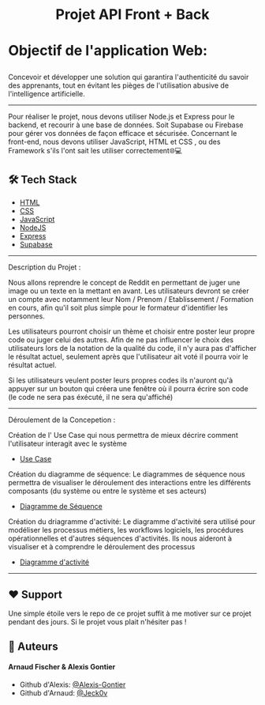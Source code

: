 
# <p align="center">Projet API Front + Back</p>
  

# <p align="left">Objectif de l'application Web: </p>
  
Concevoir et développer une solution qui garantira l'authenticité du savoir des apprenants, tout en évitant les pièges de l'utilisation abusive de l'intelligence artificielle. <br>
<hr>
Pour réaliser le projet, nous devons utiliser Node.js et Express pour le backend, et recourir à une base de données. Soit Supabase ou Firebase pour gérer vos données de façon efficace et sécurisée. Concernant le front-end, nous devons utiliser JavaScript, HTML et CSS , ou des Framework s'ils l'ont sait les utiliser correctement🌐💻

## 🛠️ Tech Stack
- [HTML](https://developer.mozilla.org/fr/docs/Web/HTML)
- [CSS](https://developer.mozilla.org/fr/docs/Web/CSS)
- [JavaScript](https://js.org/)
- [NodeJS](https://nodejs.org/)
- [Express](https://expressjs.com/)
- [Supabase](https://supabase.com/)
    
<hr>
<p> Description du Projet : </p>

Nous allons reprendre le concept de Reddit en permettant de juger une image ou un texte en la mettant en avant. Les utilisateurs devront se créer un compte avec notamment leur Nom / Prenom / Etablissement  / Formation en cours, afin qu'il soit plus simple pour le formateur d'identifier les personnes.

Les utilisateurs pourront choisir un thème et choisir entre poster leur propre code ou juger celui des autres.
Afin de ne pas influencer le choix des utilisateurs lors de la notation de la qualité du code, il n'y aura pas d'afficher le résultat actuel, seulement après que l'utilisateur ait voté il pourra voir le résultat actuel.

Si les utilisateurs veulent poster leurs propres codes ils n'auront qu'à appuyer sur un bouton qui créera une fenêtre où il pourra écrire son code (le code ne sera pas éxécuté, il ne sera qu'affiché) 
<hr>
<p> Déroulement de la Concepetion :</p>
Création de l' Use Case qui nous permettra de mieux décrire comment l'utilisateur interagit avec le système

- [Use Case](https://iparnet.fr/un-cas-dutilisation-ou-use-case-a-quoi-ca-sert/) <br>

Création du diagramme de séquence:
Le diagrammes de séquence nous permettra de visualiser le déroulement des interactions entre les différents composants (du système ou entre le système et ses acteurs)
- [Diagramme de Séquence](https://www.lucidchart.com/pages/fr/diagramme-de-sequence-uml) <br>

Création du driagramme d'activité:
Le diagramme d'activité sera utilisé pour modéliser les processus métiers, les workflows logiciels, les procédures opérationnelles et d'autres séquences d'activités. Ils nous aideront à visualiser et à comprendre le déroulement des processus
 - [Diagramme d'activité](https://www.lucidchart.com/pages/fr/diagramme-dactivite-uml) <br> 

<hr>

## ❤️ Support  
Une simple étoile vers le repo de ce projet suffit à me motiver sur ce projet pendant des jours. Si le projet vous plait n'hésiter pas !
## 🙇 Auteurs
#### Arnaud Fischer & Alexis Gontier
- Github d'Alexis: [@Alexis-Gontier](https://github.com/Alexis-Gontier)
- Github d'Arnaud: [@Jeck0v](https://github.com/Jeck0v)
        

        
        

